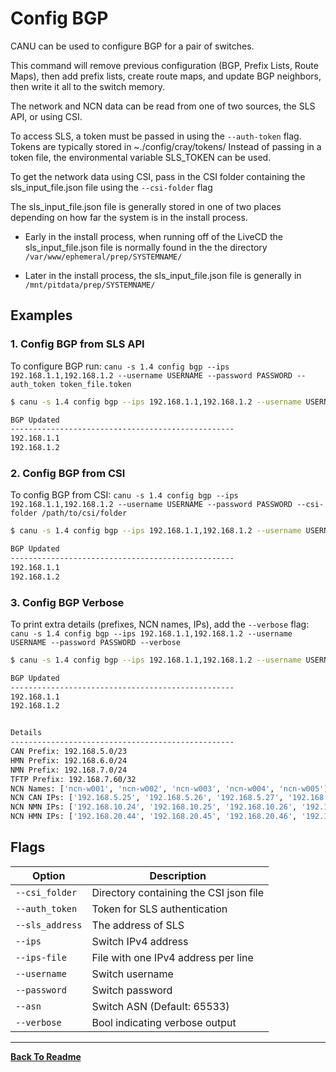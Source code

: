 # Config BGP

CANU can be used to configure BGP for a pair of switches.

This command will remove previous configuration (BGP, Prefix Lists, Route Maps), then add prefix lists, create
route maps, and update BGP neighbors, then write it all to the switch memory.

The network and NCN data can be read from one of two sources, the SLS API, or using CSI.

To access SLS, a token must be passed in using the `--auth-token` flag.
Tokens are typically stored in ~./config/cray/tokens/
Instead of passing in a token file, the environmental variable SLS_TOKEN can be used.

To get the network data using CSI, pass in the CSI folder containing the sls_input_file.json file using the `--csi-folder` flag

The sls_input_file.json file is generally stored in one of two places depending on how far the system is in the install process.

- Early in the install process, when running off of the LiveCD the sls_input_file.json file is normally found in the the directory `/var/www/ephemeral/prep/SYSTEMNAME/`

- Later in the install process, the sls_input_file.json file is generally in `/mnt/pitdata/prep/SYSTEMNAME/`

## Examples

### 1. Config BGP from SLS API

To configure BGP run: `canu -s 1.4 config bgp --ips 192.168.1.1,192.168.1.2 --username USERNAME --password PASSWORD --auth_token token_file.token`

```bash
$ canu -s 1.4 config bgp --ips 192.168.1.1,192.168.1.2 --username USERNAME --password PASSWORD --auth_token token_file.token

BGP Updated
--------------------------------------------------
192.168.1.1
192.168.1.2

```

### 2. Config BGP from CSI

To config BGP from CSI: `canu -s 1.4 config bgp --ips 192.168.1.1,192.168.1.2 --username USERNAME --password PASSWORD --csi-folder /path/to/csi/folder`

```bash
$ canu -s 1.4 config bgp --ips 192.168.1.1,192.168.1.2 --username USERNAME --password PASSWORD --csi-folder /path/to/csi/folder

BGP Updated
--------------------------------------------------
192.168.1.1
192.168.1.2
```

### 3. Config BGP Verbose

To print extra details (prefixes, NCN names, IPs), add the `--verbose` flag: `canu -s 1.4 config bgp --ips 192.168.1.1,192.168.1.2 --username USERNAME --password PASSWORD --verbose`

```bash
$ canu -s 1.4 config bgp --ips 192.168.1.1,192.168.1.2 --username USERNAME --password PASSWORD --verbose

BGP Updated
--------------------------------------------------
192.168.1.1
192.168.1.2


Details
--------------------------------------------------
CAN Prefix: 192.168.5.0/23
HMN Prefix: 192.168.6.0/24
NMN Prefix: 192.168.7.0/24
TFTP Prefix: 192.168.7.60/32
NCN Names: ['ncn-w001', 'ncn-w002', 'ncn-w003', 'ncn-w004', 'ncn-w005']
NCN CAN IPs: ['192.168.5.25', '192.168.5.26', '192.168.5.27', '192.168.5.28', '192.168.5.29']
NCN NMN IPs: ['192.168.10.24', '192.168.10.25', '192.168.10.26', '192.168.10.27', '192.168.10.28']
NCN HMN IPs: ['192.168.20.44', '192.168.20.45', '192.168.20.46', '192.168.20.47', '192.168.20.48']
```

## Flags

| Option          | Description                            |
| --------------- | -------------------------------------- |
| `--csi_folder`  | Directory containing the CSI json file |
| `--auth_token`  | Token for SLS authentication           |
| `--sls_address` | The address of SLS                     |
| `--ips`         | Switch IPv4 address                    |
| `--ips-file`    | File with one IPv4 address per line    |
| `--username`    | Switch username                        |
| `--password`    | Switch password                        |
| `--asn`         | Switch ASN (Default: 65533)            |
| `--verbose`     | Bool indicating verbose output         |

---

**[Back To Readme](/readme.md)**<br>
